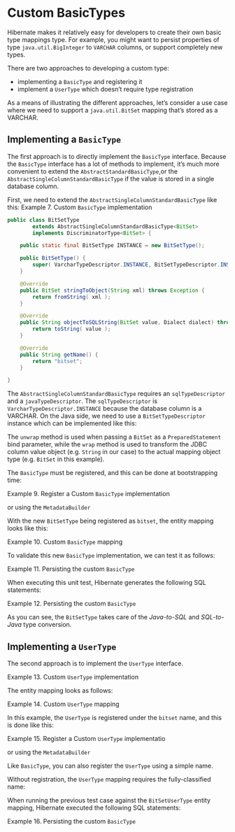 # Custom BasicTypes

Hibernate makes it relatively easy for developers to create their own basic type mappings type.
For example, you might want to persist properties of type `java.util.BigInteger` to `VARCHAR` columns, or support completely new types.

There are two approaches to developing a custom type:

*   implementing a `BasicType` and registering it
*   implement a `UserType` which doesn&#8217;t require type registration
 
 As a means of illustrating the different approaches, let&#8217;s consider a use case where we need to support a `java.util.BitSet` mapping that&#8217;s stored as a VARCHAR.


## Implementing a `BasicType`

The first approach is to directly implement the `BasicType` interface.
Because the `BasicType` interface has a lot of methods to implement, it&#8217;s much more convenient to extend the `AbstractStandardBasicType`,or the `AbstractSingleColumnStandardBasicType` if the value is stored in a single database column.

First, we need to extend the `AbstractSingleColumnStandardBasicType` like this:
Example 7. Custom `BasicType` implementation
```java
public class BitSetType
        extends AbstractSingleColumnStandardBasicType<BitSet>
        implements DiscriminatorType<BitSet> {

    public static final BitSetType INSTANCE = new BitSetType();

    public BitSetType() {
        super( VarcharTypeDescriptor.INSTANCE, BitSetTypeDescriptor.INSTANCE );
    }

    @Override
    public BitSet stringToObject(String xml) throws Exception {
        return fromString( xml );
    }

    @Override
    public String objectToSQLString(BitSet value, Dialect dialect) throws Exception {
        return toString( value );
    }

    @Override
    public String getName() {
        return "bitset";
    }

}
```
   
The `AbstractSingleColumnStandardBasicType` requires an `sqlTypeDescriptor` and a `javaTypeDescriptor`.
The `sqlTypeDescriptor` is `VarcharTypeDescriptor.INSTANCE` because the database column is a VARCHAR.
On the Java side, we need to use a `BitSetTypeDescriptor` instance which can be implemented like this:

The `unwrap` method is used when passing a `BitSet` as a `PreparedStatement` bind parameter, while the `wrap` method is used to transform the JDBC column value object (e.g. `String` in our case) to the actual mapping object type (e.g. `BitSet` in this example).


The `BasicType` must be registered, and this can be done at bootstrapping time:





Example 9. Register a Custom `BasicType` implementation
  
  or using the `MetadataBuilder`



 With the new `BitSetType` being registered as `bitset`, the entity mapping looks like this:

  

Example 10. Custom `BasicType` mapping
  
To validate this new `BasicType` implementation, we can test it as follows:

Example 11. Persisting the custom `BasicType`
  

When executing this unit test, Hibernate generates the following SQL statements:

Example 12. Persisting the custom `BasicType`
  

As you can see, the `BitSetType` takes care of the _Java-to-SQL_ and _SQL-to-Java_ type conversion.

  ## Implementing a `UserType`

    

The second approach is to implement the `UserType` interface.

Example 13. Custom `UserType` implementation
 

The entity mapping looks as follows:

   
Example 14. Custom `UserType` mapping
 
In this example, the `UserType` is registered under the `bitset` name, and this is done like this:

Example 15. Register a Custom `UserType` implementatio

or using the `MetadataBuilder`

   
Like `BasicType`, you can also register the `UserType` using a simple name.

    
Without registration, the `UserType` mapping requires the fully-classified name:

   
When running the previous test case against the `BitSetUserType` entity mapping, Hibernate executed the following SQL statements:

Example 16. Persisting the custom `BasicType`
  